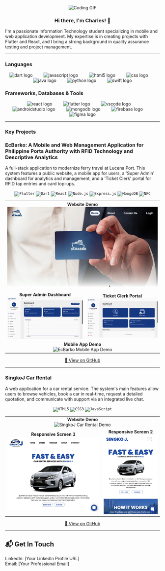 <div align="center">
  <img height="180" src="https://media.giphy.com/media/M9gbBd9nbDrOTu1Mqx/giphy.gif" alt="Coding GIF" />
  <h3>Hi there, I'm Charles! 👋</h3>
</div>

<p align="left">
I'm a passionate Information Technology student specializing in mobile and web application development. My expertise is in creating projects with Flutter and React, and I bring a strong background in quality assurance testing and project management. 
</p>

---

### Languages
<div align="center">
  <img src="https://skillicons.dev/icons?i=dart" height="40" alt="dart logo"  />
  <img width="12" />
  <img src="https://skillicons.dev/icons?i=js" height="40" alt="javascript logo"  />
  <img width="12" />
  <img src="https://skillicons.dev/icons?i=html" height="40" alt="html5 logo"  />
  <img width="12" />
  <img src="https://skillicons.dev/icons?i=css" height="40" alt="css logo"  />
  <img width="12" />
  <img src="https://skillicons.dev/icons?i=java" height="40" alt="java logo"  />
  <img width="12" />
  <img src="https://skillicons.dev/icons?i=py" height="40" alt="python logo"  />
  <img width="12" />
  <img src="https://skillicons.dev/icons?i=swift" height="40" alt="swift logo"  />
</div>

### Frameworks, Databases & Tools
<div align="center">
  <img src="https://skillicons.dev/icons?i=react" height="40" alt="react logo"  />
  <img width="12" />
  <img src="https://skillicons.dev/icons?i=flutter" height="40" alt="flutter logo"  />
  <img width="12" />
  <img src="https://skillicons.dev/icons?i=vscode" height="40" alt="vscode logo"  />
  <img width="12" />
  <img src="https://skillicons.dev/icons?i=androidstudio" height="40" alt="androidstudio logo"  />
  <img width="12" />
  <img src="https://skillicons.dev/icons?i=mongodb" height="40" alt="mongodb logo"  />
  <img width="12" />
  <img src="https://skillicons.dev/icons?i=firebase" height="40" alt="firebase logo"  />
  <img width="12" />
  <img src="https://skillicons.dev/icons?i=figma" height="40" alt="figma logo"  />
</div>

---

### Key Projects

<h3>EcBarko: A Mobile and Web Management Application for Philippine Ports Authority with RFID Technology and Descriptive Analytics</h3>

<p>A full-stack application to modernize ferry travel at Lucena Port. This system features a public website, a mobile app for users, a 'Super Admin' dashboard for analytics and management, and a 'Ticket Clerk' portal for RFID tap entries and card top-ups.</p>

<p align="center">
  <code><img src="https://img.shields.io/badge/Flutter-02569B?style=flat&logo=flutter&logoColor=white" alt="Flutter" /></code>
  <code><img src="https://img.shields.io/badge/Dart-0175C2?style=flat&logo=dart&logoColor=white" alt="Dart" /></code>
  <code><img src="https://img.shields.io/badge/React-61DAFB?style=flat&logo=react&logoColor=black" alt="React" /></code>
  <code><img src="https://img.shields.io/badge/Node.js-339933?style=flat&logo=node.js&logoColor=white" alt="Node.js" /></code>
  <code><img src="https://img.shields.io/badge/Express.js-000000?style=flat&logo=express&logoColor=white" alt="Express.js" /></code>
  <code><img src="https://img.shields.io/badge/MongoDB-47A248?style=flat&logo=mongodb&logoColor=white" alt="MongoDB" /></code>
  <code><img src="https://img.shields.io/badge/NFC-0077C8?style=flat&logo=nfc&logoColor=white" alt="NFC" /></code>
 </p>

<div align="center">
  <table>
    <tr>
      <td colspan="2" align="center">
        <strong>Website Demo</strong><br>
        <img src="https://github.com/Erhn1/Erhn1/blob/main/assets/ecweb.gif?raw=true" alt="EcBarko Website Demo" width="800" />
      </td>
    </tr>
    <tr>
      <td align="center">
        <strong>Super Admin Dashboard</strong><br>
        <img src="https://github.com/Erhn1/Erhn1/blob/main/assets/ecsadmin.png?raw=true" alt="EcBarko Super Admin Dashboard" width="400" />
      </td>
      <td align="center">
        <strong>Ticket Clerk Portal</strong><br>
        <img src="https://github.com/Erhn1/Erhn1/blob/main/assets/ectclerk.png?raw=true" alt="EcBarko Ticket Clerk Dashboard" width="400" />
      </td>
    </tr>
    <tr>
      <td colspan="2" align="center">
        <strong>Mobile App Demo</strong><br>
        <img src="https://s1.ezgif.com/tmp/ezgif-163ce2c685635a.gif" alt="EcBarko Mobile App Demo" />
      </td>
    </tr>
  </table>
</div>

<p align="center">
  <a href="[LINK-TO-YOUR-REPO]">🔗 View on GitHub</a>
</p>

<hr />

<h3>SingkoJ Car Rental</h3>

<p>A web application for a car rental service. The system's main features allow users to browse vehicles, book a car in real-time, request a detailed quotation, and communicate with support via an integrated live chat.</p>

<p align="center">
  <code><img src="https://img.shields.io/badge/HTML5-E34F26?style=flat&logo=html5&logoColor=white" alt="HTML5" /></code>
  <code><img src="https://img.shields.io/badge/CSS3-1572B6?style=flat&logo=css3&logoColor=white" alt="CSS3" /></code>
  <code><img src="https://img.shields.io/badge/JavaScript-F7DF1E?style=flat&logo=javascript&logoColor=black" alt="JavaScript" /></code>
</p>

<div align="center">
  <table>
    <tr>
      <td colspan="2" align="center">
        <strong>Website Demo</strong><br>
        <img src="https://github.com/Erhn1/Erhn1/blob/main/assets/sjvid.gif?raw=true" alt="SingkoJ Car Rental Demo" width="800" />
      </td>
    </tr>
    <tr>
      <td align="center">
        <strong>Responsive Screen 1</strong><br>
        <img src="https://github.com/Erhn1/Erhn1/blob/main/assets/sj1.jpeg?raw=true" alt="SingkoJ Screenshot 1" width="400" />
      </td>
      <td align="center">
        <strong>Responsive Screen 2</strong><br>
        <img src="https://github.com/Erhn1/Erhn1/blob/main/assets/sj2.jpeg?raw=true" alt="SingkoJ Screenshot 2" width= "220"/>
      </td>
    </tr>
  </table>
</div>

<p align="center">
  <a href="[LINK-TO-YOUR-REPO]">🔗 View on GitHub</a>
</p>

---

## 📬 Get In Touch

<p align="left">
LinkedIn: [Your LinkedIn Profile URL]
<br>
Email: [Your Professional Email]
</p>
